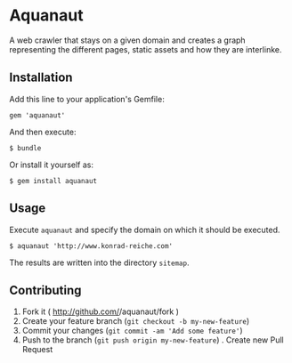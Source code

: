 # Aquanaut

A web crawler that stays on a given domain and creates a graph representing the different pages, static assets and how they are interlinke.

## Installation

Add this line to your application's Gemfile:

    gem 'aquanaut'

And then execute:

    $ bundle

Or install it yourself as:

    $ gem install aquanaut

## Usage

Execute `aquanaut` and specify the domain on which it should be executed.

    $ aquanaut 'http://www.konrad-reiche.com'

The results are written into the directory `sitemap`.

## Contributing

1. Fork it ( http://github.com/<my-github-username>/aquanaut/fork )
2. Create your feature branch (`git checkout -b my-new-feature`)
3. Commit your changes (`git commit -am 'Add some feature'`)
4. Push to the branch (`git push origin my-new-feature`)
. Create new Pull Request
